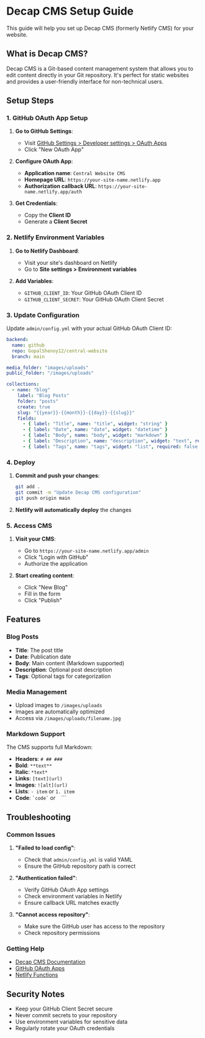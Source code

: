 # Decap CMS Setup Guide

This guide will help you set up Decap CMS (formerly Netlify CMS) for your website.

## What is Decap CMS?

Decap CMS is a Git-based content management system that allows you to edit content directly in your Git repository. It's perfect for static websites and provides a user-friendly interface for non-technical users.

## Setup Steps

### 1. GitHub OAuth App Setup

1. **Go to GitHub Settings**:
   - Visit [GitHub Settings > Developer settings > OAuth Apps](https://github.com/settings/developers)
   - Click "New OAuth App"

2. **Configure OAuth App**:
   - **Application name**: `Central Website CMS`
   - **Homepage URL**: `https://your-site-name.netlify.app`
   - **Authorization callback URL**: `https://your-site-name.netlify.app/auth`

3. **Get Credentials**:
   - Copy the **Client ID**
   - Generate a **Client Secret**

### 2. Netlify Environment Variables

1. **Go to Netlify Dashboard**:
   - Visit your site's dashboard on Netlify
   - Go to **Site settings > Environment variables**

2. **Add Variables**:
   - `GITHUB_CLIENT_ID`: Your GitHub OAuth Client ID
   - `GITHUB_CLIENT_SECRET`: Your GitHub OAuth Client Secret

### 3. Update Configuration

Update `admin/config.yml` with your actual GitHub OAuth Client ID:

```yaml
backend:
  name: github
  repo: GopalShenoy12/central-website
  branch: main

media_folder: "images/uploads"
public_folder: "/images/uploads"

collections:
  - name: "blog"
    label: "Blog Posts"
    folder: "posts"
    create: true
    slug: "{{year}}-{{month}}-{{day}}-{{slug}}"
    fields:
      - { label: "Title", name: "title", widget: "string" }
      - { label: "Date", name: "date", widget: "datetime" }
      - { label: "Body", name: "body", widget: "markdown" }
      - { label: "Description", name: "description", widget: "text", required: false }
      - { label: "Tags", name: "tags", widget: "list", required: false }
```

### 4. Deploy

1. **Commit and push your changes**:
   ```bash
   git add .
   git commit -m "Update Decap CMS configuration"
   git push origin main
   ```

2. **Netlify will automatically deploy** the changes

### 5. Access CMS

1. **Visit your CMS**:
   - Go to `https://your-site-name.netlify.app/admin`
   - Click "Login with GitHub"
   - Authorize the application

2. **Start creating content**:
   - Click "New Blog"
   - Fill in the form
   - Click "Publish"

## Features

### Blog Posts
- **Title**: The post title
- **Date**: Publication date
- **Body**: Main content (Markdown supported)
- **Description**: Optional post description
- **Tags**: Optional tags for categorization

### Media Management
- Upload images to `/images/uploads`
- Images are automatically optimized
- Access via `/images/uploads/filename.jpg`

### Markdown Support
The CMS supports full Markdown:
- **Headers**: `# ## ###`
- **Bold**: `**text**`
- **Italic**: `*text*`
- **Links**: `[text](url)`
- **Images**: `![alt](url)`
- **Lists**: `- item` or `1. item`
- **Code**: `` `code` `` or ``` ``` ```

## Troubleshooting

### Common Issues

1. **"Failed to load config"**:
   - Check that `admin/config.yml` is valid YAML
   - Ensure the GitHub repository path is correct

2. **"Authentication failed"**:
   - Verify GitHub OAuth App settings
   - Check environment variables in Netlify
   - Ensure callback URL matches exactly

3. **"Cannot access repository"**:
   - Make sure the GitHub user has access to the repository
   - Check repository permissions

### Getting Help

- [Decap CMS Documentation](https://decapcms.org/docs/)
- [GitHub OAuth Apps](https://docs.github.com/en/developers/apps/building-oauth-apps)
- [Netlify Functions](https://docs.netlify.com/functions/overview/)

## Security Notes

- Keep your GitHub Client Secret secure
- Never commit secrets to your repository
- Use environment variables for sensitive data
- Regularly rotate your OAuth credentials 